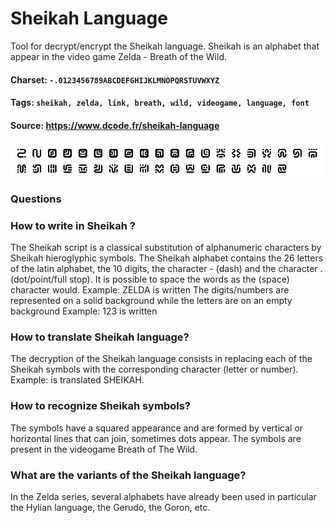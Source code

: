 # Sheikah Language
Tool for decrypt/encrypt the Sheikah language. Sheikah is an alphabet that appear in the video game Zelda - Breath of the Wild.

#### Charset: `-.0123456789ABCDEFGHIJKLMNOPQRSTUVWXYZ`

#### Tags: `sheikah, zelda, link, breath, wild, videogame, language, font`

#### Source: https://www.dcode.fr/sheikah-language

![combined](./combined.png)

### Questions

### How to write in Sheikah ?
The Sheikah script is a classical substitution of alphanumeric characters by Sheikah hieroglyphic symbols. The Sheikah alphabet contains the 26 letters of the latin alphabet, the 10 digits, the character - (dash) and the character . (dot/point/full stop). It is possible to space the words as the   (space) character would. Example: ZELDA is written  The digits/numbers are represented on a solid background while the letters are on an empty background Example: 123 is written

### How to translate Sheikah language?
The decryption of the Sheikah language consists in replacing each of the Sheikah symbols with the corresponding character (letter or number). Example:  is translated SHEIKAH.

### How to recognize Sheikah symbols?
The symbols have a squared appearance and are formed by vertical or horizontal lines that can join, sometimes dots appear. The symbols are present in the videogame Breath of The Wild.

### What are the variants of the Sheikah language?
In the Zelda series, several alphabets have already been used in particular the Hylian language, the Gerudo, the Goron, etc.

